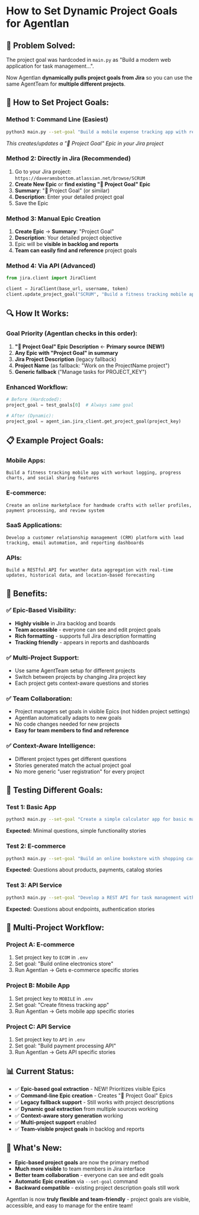 # How to Set Dynamic Project Goals for AgentIan

## 🎯 **Problem Solved:**
The project goal was hardcoded in `main.py` as "Build a modern web application for task management...". 

Now AgentIan **dynamically pulls project goals from Jira** so you can use the same AgentTeam for **multiple different projects**.

## 🚀 **How to Set Project Goals:**

### **Method 1: Command Line (Easiest)**
```bash
python3 main.py --set-goal "Build a mobile expense tracking app with receipt scanning"
```
*This creates/updates a "🎯 Project Goal" Epic in your Jira project*

### **Method 2: Directly in Jira (Recommended)**
1. Go to your Jira project: `https://daveramsbottom.atlassian.net/browse/SCRUM`
2. **Create New Epic** or **find existing "🎯 Project Goal" Epic**
3. **Summary**: "🎯 Project Goal" (or similar)
4. **Description**: Enter your detailed project goal
5. Save the Epic

### **Method 3: Manual Epic Creation**
1. **Create Epic** → **Summary**: "Project Goal"
2. **Description**: Your detailed project objective
3. Epic will be **visible in backlog and reports**
4. **Team can easily find and reference** project goals

### **Method 4: Via API (Advanced)**
```python
from jira.client import JiraClient

client = JiraClient(base_url, username, token)
client.update_project_goal("SCRUM", "Build a fitness tracking mobile app")
```

## 🔍 **How It Works:**

### **Goal Priority (AgentIan checks in this order):**
1. **"🎯 Project Goal" Epic Description** ← **Primary source (NEW!)**
2. **Any Epic with "Project Goal" in summary** 
3. **Jira Project Description** (legacy fallback)
4. **Project Name** (as fallback: "Work on the ProjectName project")
5. **Generic fallback** ("Manage tasks for PROJECT_KEY")

### **Enhanced Workflow:**
```python
# Before (Hardcoded):
project_goal = test_goals[0]  # Always same goal

# After (Dynamic):
project_goal = agent_ian.jira_client.get_project_goal(project_key)
```

## 📋 **Example Project Goals:**

### **Mobile Apps:**
```
Build a fitness tracking mobile app with workout logging, progress charts, and social sharing features
```

### **E-commerce:**
```
Create an online marketplace for handmade crafts with seller profiles, payment processing, and review system
```

### **SaaS Applications:**
```
Develop a customer relationship management (CRM) platform with lead tracking, email automation, and reporting dashboards
```

### **APIs:**
```
Build a RESTful API for weather data aggregation with real-time updates, historical data, and location-based forecasting
```

## 🎯 **Benefits:**

### **✅ Epic-Based Visibility:**
- **Highly visible** in Jira backlog and boards
- **Team accessible** - everyone can see and edit project goals
- **Rich formatting** - supports full Jira description formatting
- **Tracking friendly** - appears in reports and dashboards

### **✅ Multi-Project Support:**
- Use same AgentTeam setup for different projects
- Switch between projects by changing Jira project key
- Each project gets context-aware questions and stories

### **✅ Team Collaboration:**
- Project managers set goals in visible Epics (not hidden project settings)
- AgentIan automatically adapts to new goals
- No code changes needed for new projects
- **Easy for team members to find and reference**

### **✅ Context-Aware Intelligence:**
- Different project types get different questions
- Stories generated match the actual project goal
- No more generic "user registration" for every project

## 🧪 **Testing Different Goals:**

### **Test 1: Basic App**
```bash
python3 main.py --set-goal "Create a simple calculator app for basic math operations"
```
**Expected:** Minimal questions, simple functionality stories

### **Test 2: E-commerce**
```bash
python3 main.py --set-goal "Build an online bookstore with shopping cart and payment processing"
```
**Expected:** Questions about products, payments, catalog stories

### **Test 3: API Service**
```bash
python3 main.py --set-goal "Develop a REST API for task management with user authentication"
```
**Expected:** Questions about endpoints, authentication stories

## 🔄 **Multi-Project Workflow:**

### **Project A: E-commerce**
1. Set project key to `ECOM` in `.env`
2. Set goal: "Build online electronics store"
3. Run AgentIan → Gets e-commerce specific stories

### **Project B: Mobile App**
1. Set project key to `MOBILE` in `.env`  
2. Set goal: "Create fitness tracking app"
3. Run AgentIan → Gets mobile app specific stories

### **Project C: API Service**
1. Set project key to `API` in `.env`
2. Set goal: "Build payment processing API"
3. Run AgentIan → Gets API specific stories

## 📊 **Current Status:**
- ✅ **Epic-based goal extraction** - NEW! Prioritizes visible Epics
- ✅ **Command-line Epic creation** - Creates "🎯 Project Goal" Epics
- ✅ **Legacy fallback support** - Still works with project descriptions
- ✅ **Dynamic goal extraction** from multiple sources working
- ✅ **Context-aware story generation** working
- ✅ **Multi-project support** enabled
- ✅ **Team-visible project goals** in backlog and reports

## 🎉 **What's New:**
- **Epic-based project goals** are now the primary method
- **Much more visible** to team members in Jira interface
- **Better team collaboration** - everyone can see and edit goals
- **Automatic Epic creation** via `--set-goal` command
- **Backward compatible** - existing project description goals still work

AgentIan is now **truly flexible and team-friendly** - project goals are visible, accessible, and easy to manage for the entire team!